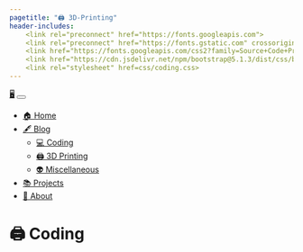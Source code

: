 ```yaml
---
pagetitle: "🖨️ 3D-Printing"
header-includes:
    <link rel="preconnect" href="https://fonts.googleapis.com">
    <link rel="preconnect" href="https://fonts.gstatic.com" crossorigin>
    <link href="https://fonts.googleapis.com/css2?family=Source+Code+Pro&display=swap" rel="stylesheet"> 
    <link href="https://cdn.jsdelivr.net/npm/bootstrap@5.1.3/dist/css/bootstrap.min.css" rel="stylesheet" integrity="sha384-1BmE4kWBq78iYhFldvKuhfTAU6auU8tT94WrHftjDbrCEXSU1oBoqyl2QvZ6jIW3" crossorigin="anonymous">
    <link rel="stylesheet" href=css/coding.css>
---
```


<!--Navbar-->
<nav class="navbar navbar-expand-lg navbar-dark bg-dark">
  <div class="container-fluid">
    <a class="navbar-brand disabled" href="#">🖥️</a>
    <button class="navbar-toggler" type="button" data-bs-toggle="collapse" data-bs-target="#navbarSupportedContent" aria-controls="navbarSupportedContent" aria-expanded="false" aria-label="Toggle navigation">
      <span class="navbar-toggler-icon"></span>
    </button>
    <div class="collapse navbar-collapse" id="navbarSupportedContent">
      <ul class="navbar-nav me-auto mb-2 mb-lg-0">
        <li class="nav-item">
          <a class="nav-link" aria-current="page" href="index.html">🏠 Home</a>
        </li>
        <li class="nav-item dropdown">
          <a class="nav-link dropdown-toggle" href="#" id="navbarDropdown" role="button" data-bs-toggle="dropdown" aria-expanded="false">🖋️ Blog</a>
          <ul class="dropdown-menu dropdown-menu-dark" aria-labelledby="navbarDropdown">
            <li><a class="dropdown-item" href="coding.html">💻 Coding</a></li>
            <li><a class="dropdown-item disabled" href="printing.html">🖨️ 3D Printing</a></li>
            <li><a class="dropdown-item" href="misc.html">👽 Miscellaneous</a></li>
          </ul>
        </li>
        <li class="nav-item">
          <a class="nav-link" href="projects.html">📚 Projects</a>
        </li>
        <li class="nav-item">
          <a class="nav-link" href="about.html">🧠 About</a>
        </li>
      </ul>
    </div>
  </div>
</nav>

# 🖨️ Coding

<script src="https://cdn.jsdelivr.net/npm/bootstrap@5.1.3/dist/js/bootstrap.bundle.min.js" integrity="sha384-ka7Sk0Gln4gmtz2MlQnikT1wXgYsOg+OMhuP+IlRH9sENBO0LRn5q+8nbTov4+1p" crossorigin="anonymous"></script>